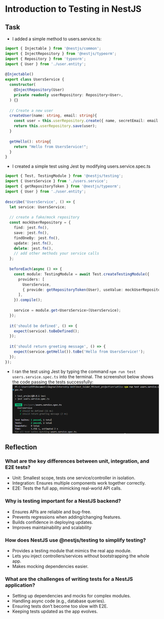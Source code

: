 # Introduction to Testing in NestJS

## Task

- I added a simple method to users.service.ts:

```typescript
import { Injectable } from '@nestjs/common';
import { InjectRepository } from '@nestjs/typeorm';
import { Repository } from 'typeorm';
import { User } from './user.entity';

@Injectable()
export class UsersService {
  constructor(
    @InjectRepository(User)
    private readonly userRepository: Repository<User>,
  ) {}

  // Create a new user
  createUser(name: string, email: string){
    const user = this.userRepository.create({ name, secretEmail: email });
    return this.userRepository.save(user);
  }

  getHello(): string{
    return "Hello from UsersService!";
  }
}
```

- I created a simple test using Jest by modifying users.service.spec.ts

```ts
import { Test, TestingModule } from '@nestjs/testing';
import { UsersService } from './users.service';
import { getRepositoryToken } from '@nestjs/typeorm';
import { User } from './user.entity';

describe('UsersService', () => {
  let service: UsersService;

  // create a fake/mock repository
  const mockUserRepository = {
    find: jest.fn(),
    save: jest.fn(),
    findOneBy: jest.fn(),
    update: jest.fn(),
    delete: jest.fn(),
    // add other methods your service calls
  };

  beforeEach(async () => {
    const module: TestingModule = await Test.createTestingModule({
      providers: [
        UsersService,
        { provide: getRepositoryToken(User), useValue: mockUserRepository }, // 👈 provide the mock
      ],
    }).compile();

    service = module.get<UsersService>(UsersService);
  });

  it('should be defined', () => {
    expect(service).toBeDefined();
  });

  it('should return greeting message', () => {
    expect(service.getHello()).toBe('Hello from UsersService!');
  });
});
```

- I ran the test using Jest by typing the command `npm run test users.service.spec.ts` into the terminal. The screenshot below shows the code passing the tests successfully:
![Screenshot of successful test](images/nestjs_intro_test.png)

## Reflection

### What are the key differences between unit, integration, and E2E tests?

- Unit: Smallest scope, tests one service/controller in isolation.
- Integration: Ensures multiple components work together correctly.
- E2E: Tests the full app, mimicking real-world API calls.

### Why is testing important for a NestJS backend?

- Ensures APIs are reliable and bug-free.
- Prevents regressions when adding/changing features.
- Builds confidence in deploying updates.
- Improves maintainability and scalability

### How does NestJS use @nestjs/testing to simplify testing?

- Provides a testing module that mimics the real app module.
- Lets you inject controllers/services without bootstrapping the whole app.
- Makes mocking dependencies easier.

### What are the challenges of writing tests for a NestJS application?

- Setting up dependencies and mocks for complex modules.
- Handling async code (e.g., database queries).
- Ensuring tests don’t become too slow with E2E.
- Keeping tests updated as the app evolves.
